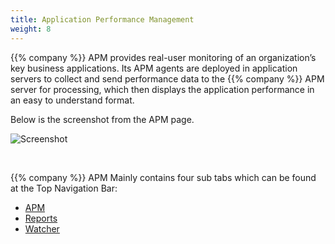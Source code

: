 ```yaml
---
title: Application Performance Management
weight: 8
---
```


{{% company %}} APM provides real-user monitoring of an organization’s key business applications. Its APM agents are deployed in application servers to collect and send performance data to the {{% company %}} APM server for processing, which then displays the application performance in an easy to understand format.

Below is the screenshot from the APM page.

![Screenshot](/cloud_vista/apm/images/apmmain.png)

&nbsp;

{{% company %}} APM Mainly contains four sub tabs which can be found at the Top Navigation Bar:
* <a href="/cloud_vista/apm/apm">APM</a>
* <a href="/cloud_vista/apm/reports">Reports</a>
* <a href="/cloud_vista/apm/watcher">Watcher</a>



